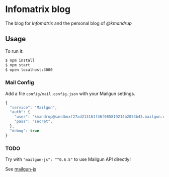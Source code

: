 # Infomatrix blog

The blog for *Infomatrix* and the personal blog of *@kmandrup*

## Usage

To run it:

```bash
$ npm install
$ npm start
$ open localhost:3000
```

### Mail Config

Add a file `config/mail.config.json` with your Mailgun settings. 

```javascript
{
  "service": "Mailgun",
  "auth": {
    "user": 'kmandrup@sandboxf27ad213161f46f085819214b2053b43.mailgun.org',
    "pass": "secret",
  },
  "debug": true
}
```

### TODO

Try with `"mailgun-js": "^0.6.5"` to use Mailgun API directly!
 
See [mailgun-js](https://www.npmjs.org/package/mailgun-js)